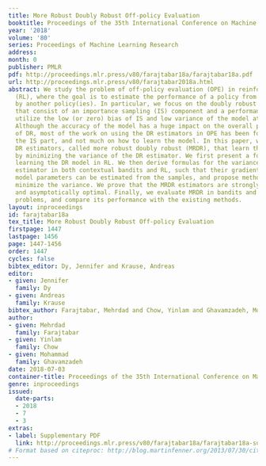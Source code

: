 ```yaml
---
title: More Robust Doubly Robust Off-policy Evaluation
booktitle: Proceedings of the 35th International Conference on Machine Learning
year: '2018'
volume: '80'
series: Proceedings of Machine Learning Research
address: 
month: 0
publisher: PMLR
pdf: http://proceedings.mlr.press/v80/farajtabar18a/farajtabar18a.pdf
url: http://proceedings.mlr.press/v80/farajtabar2018a.html
abstract: We study the problem of off-policy evaluation (OPE) in reinforcement learning
  (RL), where the goal is to estimate the performance of a policy from the data generated
  by another policy(ies). In particular, we focus on the doubly robust (DR) estimators
  that consist of an importance sampling (IS) component and a performance model, and
  utilize the low (or zero) bias of IS and low variance of the model at the same time.
  Although the accuracy of the model has a huge impact on the overall performance
  of DR, most of the work on using the DR estimators in OPE has been focused on improving
  the IS part, and not much on how to learn the model. In this paper, we propose alternative
  DR estimators, called more robust doubly robust (MRDR), that learn the model parameter
  by minimizing the variance of the DR estimator. We first present a formulation for
  learning the DR model in RL. We then derive formulas for the variance of the DR
  estimator in both contextual bandits and RL, such that their gradients w.r.t. the
  model parameters can be estimated from the samples, and propose methods to efficiently
  minimize the variance. We prove that the MRDR estimators are strongly consistent
  and asymptotically optimal. Finally, we evaluate MRDR in bandits and RL benchmark
  problems, and compare its performance with the existing methods.
layout: inproceedings
id: farajtabar18a
tex_title: More Robust Doubly Robust Off-policy Evaluation
firstpage: 1447
lastpage: 1456
page: 1447-1456
order: 1447
cycles: false
bibtex_editor: Dy, Jennifer and Krause, Andreas
editor:
- given: Jennifer
  family: Dy
- given: Andreas
  family: Krause
bibtex_author: Farajtabar, Mehrdad and Chow, Yinlam and Ghavamzadeh, Mohammad
author:
- given: Mehrdad
  family: Farajtabar
- given: Yinlam
  family: Chow
- given: Mohammad
  family: Ghavamzadeh
date: 2018-07-03
container-title: Proceedings of the 35th International Conference on Machine Learning
genre: inproceedings
issued:
  date-parts:
  - 2018
  - 7
  - 3
extras:
- label: Supplementary PDF
  link: http://proceedings.mlr.press/v80/farajtabar18a/farajtabar18a-supp.pdf
# Format based on citeproc: http://blog.martinfenner.org/2013/07/30/citeproc-yaml-for-bibliographies/
---
```

